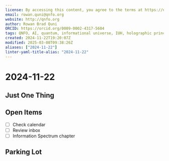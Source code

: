 ```yaml
---
license: By accessing this content, you agree to the terms at https://qnfo.org/LICENSE
email: rowan.quni@qnfo.org
website: http://qnfo.org
author: Rowan Brad Quni
ORCID: https://orcid.org/0009-0002-4317-5604
tags: QNFO, AI, quantum, informational universe, IUH, holographic principle
created: 2024-11-22T19:20:07Z
modified: 2025-03-08T09:38:26Z
aliases: ["2024-11-22"]
linter-yaml-title-alias: "2024-11-22"
---
```


# 2024-11-22

## Just One Thing

## Open Items

- [ ] Check calendar
- [ ] Review inbox
- [ ] Information Spectrum chapter

## Parking Lot
